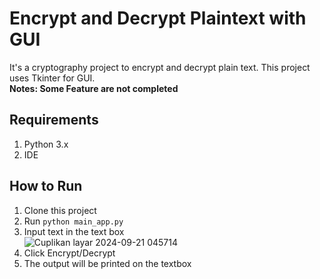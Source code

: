 # Encrypt and Decrypt Plaintext with GUI
It's a cryptography project to encrypt and decrypt plain text. This project uses Tkinter for GUI. 
<br>
**Notes: Some Feature are not completed**
## Requirements
1. Python 3.x
2. IDE
## How to Run
1. Clone this project
2. Run `python main_app.py`
3. Input text in the text box
   <br>
   ![Cuplikan layar 2024-09-21 045714](https://github.com/user-attachments/assets/a6c7c55a-9c0f-4dc3-8453-2b2a98a0455a)
   <br>
4. Click Encrypt/Decrypt
5. The output will be printed on the textbox
